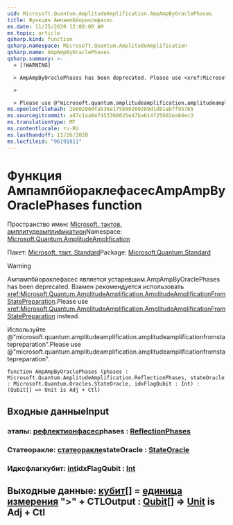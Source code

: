 ```yaml
---
uid: Microsoft.Quantum.AmplitudeAmplification.AmpAmpByOraclePhases
title: Функция Ампампбйораклефасес
ms.date: 11/25/2020 12:00:00 AM
ms.topic: article
qsharp.kind: function
qsharp.namespace: Microsoft.Quantum.AmplitudeAmplification
qsharp.name: AmpAmpByOraclePhases
qsharp.summary: >-
  > [!WARNING]

  > AmpAmpByOraclePhases has been deprecated. Please use <xref:Microsoft.Quantum.AmplitudeAmplification.AmplitudeAmplificationFromStatePreparation> instead.

  >

  > Please use @"microsoft.quantum.amplitudeamplification.amplitudeamplificationfromstatepreparation".
ms.openlocfilehash: 2b602860fab36e175b90260289d1d81abff95765
ms.sourcegitcommit: a87c1aa8e7453360025e47ba614f25b02ea84ec3
ms.translationtype: MT
ms.contentlocale: ru-RU
ms.lasthandoff: 11/26/2020
ms.locfileid: "96191811"
---
```

# <a name="ampampbyoraclephases-function"></a><span data-ttu-id="e15b8-102">Функция Ампампбйораклефасес</span><span class="sxs-lookup"><span data-stu-id="e15b8-102">AmpAmpByOraclePhases function</span></span>

<span data-ttu-id="e15b8-103">Пространство имен: [Microsoft. тактов. амплитудеамплификатион](xref:Microsoft.Quantum.AmplitudeAmplification)</span><span class="sxs-lookup"><span data-stu-id="e15b8-103">Namespace: [Microsoft.Quantum.AmplitudeAmplification](xref:Microsoft.Quantum.AmplitudeAmplification)</span></span>

<span data-ttu-id="e15b8-104">Пакет: [Microsoft. такт. Standard](https://nuget.org/packages/Microsoft.Quantum.Standard)</span><span class="sxs-lookup"><span data-stu-id="e15b8-104">Package: [Microsoft.Quantum.Standard](https://nuget.org/packages/Microsoft.Quantum.Standard)</span></span>


> [!WARNING]
> <span data-ttu-id="e15b8-105">Ампампбйораклефасес является устаревшим.</span><span class="sxs-lookup"><span data-stu-id="e15b8-105">AmpAmpByOraclePhases has been deprecated.</span></span> <span data-ttu-id="e15b8-106">Взамен рекомендуется использовать <xref:Microsoft.Quantum.AmplitudeAmplification.AmplitudeAmplificationFromStatePreparation>.</span><span class="sxs-lookup"><span data-stu-id="e15b8-106">Please use <xref:Microsoft.Quantum.AmplitudeAmplification.AmplitudeAmplificationFromStatePreparation> instead.</span></span>
>
> <span data-ttu-id="e15b8-107">Используйте @"microsoft.quantum.amplitudeamplification.amplitudeamplificationfromstatepreparation".</span><span class="sxs-lookup"><span data-stu-id="e15b8-107">Please use @"microsoft.quantum.amplitudeamplification.amplitudeamplificationfromstatepreparation".</span></span>



```qsharp
function AmpAmpByOraclePhases (phases : Microsoft.Quantum.AmplitudeAmplification.ReflectionPhases, stateOracle : Microsoft.Quantum.Oracles.StateOracle, idxFlagQubit : Int) : (Qubit[] => Unit is Adj + Ctl)
```


## <a name="input"></a><span data-ttu-id="e15b8-108">Входные данные</span><span class="sxs-lookup"><span data-stu-id="e15b8-108">Input</span></span>

### <a name="phases--reflectionphases"></a><span data-ttu-id="e15b8-109">этапы: [рефлектионфасес](xref:Microsoft.Quantum.AmplitudeAmplification.ReflectionPhases)</span><span class="sxs-lookup"><span data-stu-id="e15b8-109">phases : [ReflectionPhases](xref:Microsoft.Quantum.AmplitudeAmplification.ReflectionPhases)</span></span>




### <a name="stateoracle--stateoracle"></a><span data-ttu-id="e15b8-110">Статеоракле: [статеоракле](xref:Microsoft.Quantum.Oracles.StateOracle)</span><span class="sxs-lookup"><span data-stu-id="e15b8-110">stateOracle : [StateOracle](xref:Microsoft.Quantum.Oracles.StateOracle)</span></span>




### <a name="idxflagqubit--int"></a><span data-ttu-id="e15b8-111">Идксфлагкубит: [int](xref:microsoft.quantum.lang-ref.int)</span><span class="sxs-lookup"><span data-stu-id="e15b8-111">idxFlagQubit : [Int](xref:microsoft.quantum.lang-ref.int)</span></span>





## <a name="output--qubit--unit--is-adj--ctl"></a><span data-ttu-id="e15b8-112">Выходные данные: [кубит](xref:microsoft.quantum.lang-ref.qubit)[] = [единица измерения](xref:microsoft.quantum.lang-ref.unit)  ">" + CTL</span><span class="sxs-lookup"><span data-stu-id="e15b8-112">Output : [Qubit](xref:microsoft.quantum.lang-ref.qubit)[] => [Unit](xref:microsoft.quantum.lang-ref.unit)  is Adj + Ctl</span></span>

